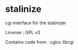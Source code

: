 stalinize
=========

cgi interface for the stalinizer

License : GPL v3

Contains code from :
cgicc
libcgi
